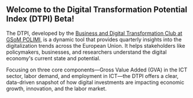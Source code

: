 ## Welcome to the Digital Transformation Potential Index (DTPI) Beta!

The DTPI, developed by the [Business and Digital Transformation Club at GSoM POLIMI](https://bit.ly/bndtclub), is a dynamic tool that provides quarterly insights into the digitalization trends across the European Union. It helps stakeholders like policymakers, businesses, and researchers understand the digital economy's current state and potential.

Focusing on three core components—Gross Value Added (GVA) in the ICT sector, labor demand, and employment in ICT—the DTPI offers a clear, data-driven snapshot of how digital investments are impacting economic growth, innovation, and the labor market.
